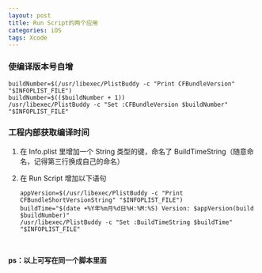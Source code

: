 ```yaml
---
layout: post
title: Run Script的两个应用
categories: iOS
tags: Xcode
---
```


### 使编译版本号自增

```shell
buildNumber=$(/usr/libexec/PlistBuddy -c "Print CFBundleVersion" "$INFOPLIST_FILE")
buildNumber=$(($buildNumber + 1))
/usr/libexec/PlistBuddy -c "Set :CFBundleVersion $buildNumber" "$INFOPLIST_FILE"
```
### 工程内部获取编译时间

1. 在 Info.plist 里增加一个 String 类型的键，命名了 BuildTimeString（随意命名，记得第三行换成自己的命名）

2. 在 Run Script 增加以下语句

   ```shell
   appVersion=$(/usr/libexec/PlistBuddy -c "Print CFBundleShortVersionString" "$INFOPLIST_FILE")
   buildTime="$(date +%Y年%m月%d日%H:%M:%S) Version: $appVersion(build $buildNumber)"
   /usr/libexec/PlistBuddy -c "Set :BuildTimeString $buildTime" "$INFOPLIST_FILE"
   ```

   ​

**ps：以上可写在同一个脚本里面**